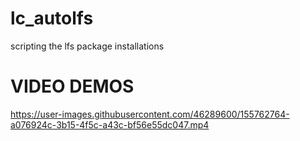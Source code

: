 # lc_autolfs
scripting the lfs package installations

# VIDEO DEMOS

https://user-images.githubusercontent.com/46289600/155762764-a076924c-3b15-4f5c-a43c-bf56e55dc047.mp4

